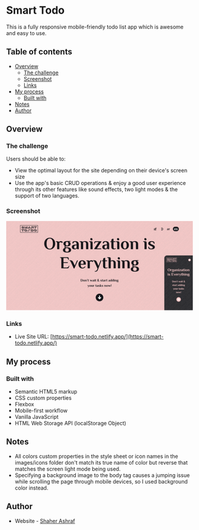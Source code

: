 # Smart Todo

This is a fully responsive mobile-friendly todo list app which is awesome and easy to use.

## Table of contents

- [Overview](#overview)
  - [The challenge](#the-challenge)
  - [Screenshot](#screenshot)
  - [Links](#links)
- [My process](#my-process)
  - [Built with](#built-with)
- [Notes](#notes)
- [Author](#author)

## Overview

### The challenge

Users should be able to:

- View the optimal layout for the site depending on their device's screen size
- Use the app's basic CRUD operations & enjoy a good user experience through its other features like sound effects, two light modes & the support of two languages.
### Screenshot

![](./Screenshot-lt.png)

### Links

- Live Site URL: [https://smart-todo.netlify.app/](https://smart-todo.netlify.app/)

## My process

### Built with

- Semantic HTML5 markup
- CSS custom properties
- Flexbox
- Mobile-first workflow
- Vanilla JavaScript
- HTML Web Storage API (localStorage Object)

## Notes

- All colors custom properties in the style sheet or icon names in the images/icons folder don't match its true name of color but reverse that matches the screen light mode being used.
- Specifying a background image to the body tag causes a jumping issue while scrolling the page through mobile devices, so I used background color instead.
## Author

- Website - [Shaher Ashraf](shaherashraf77@gmail.com)
